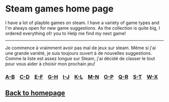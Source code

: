 # Steam games home page

I have a lot of playble games on steam. I have a variety of game types and I'm always open for new game suggestions.
As the collection is quite big, I ordered everything ofr you to Help me find my next game!   

*******   

Je commence à vraimment avoir pas mal de jeux sur steam. Même si j'ai une grande variété, je suis toujours ouvert à de nouvelles suggestions. Comme la liste est assez longue sur Steam, j'ai décidé de classer le tout pour vous aider à choisir mon prochain jeu!

### [A-B](A-B/indexAB.md)  &nbsp;&nbsp;  [C-D](C-D/indexCD.md)  &nbsp;&nbsp;  [E-F](E-F/indexEF.md)  &nbsp;&nbsp;  [G-H](G-H/indexGH.md)  &nbsp;&nbsp;  [I-J](I-J/indexIJ.md)  &nbsp;&nbsp;  [K-L](K-L/indexKL.md)  &nbsp;&nbsp;  [M-N](M-N/indexMN.md)  &nbsp;&nbsp;   [O-P](O-P/indexOP.md)  &nbsp;&nbsp;  [Q-R](Q-R/indexQR.md)  &nbsp;&nbsp;  [S-T](S-T/indexST.md)  &nbsp;&nbsp;   [W-X](W-X/indexWX.md)  &nbsp;&nbsp;


## [Back to homepage](/)
